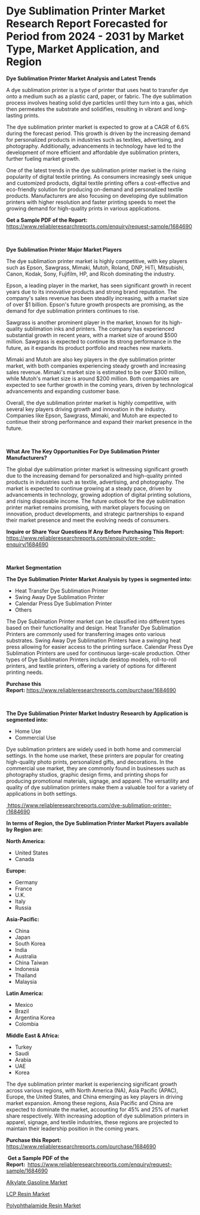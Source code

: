 <p><h1>Dye Sublimation Printer Market Research Report Forecasted for Period from 2024 -  2031 by Market Type, Market Application, and Region</h1></p><p><strong>Dye Sublimation Printer Market Analysis and Latest Trends</strong></p>
<p><p>A dye sublimation printer is a type of printer that uses heat to transfer dye onto a medium such as a plastic card, paper, or fabric. The dye sublimation process involves heating solid dye particles until they turn into a gas, which then permeates the substrate and solidifies, resulting in vibrant and long-lasting prints.</p><p>The dye sublimation printer market is expected to grow at a CAGR of 6.6% during the forecast period. This growth is driven by the increasing demand for personalized products in industries such as textiles, advertising, and photography. Additionally, advancements in technology have led to the development of more efficient and affordable dye sublimation printers, further fueling market growth.</p><p>One of the latest trends in the dye sublimation printer market is the rising popularity of digital textile printing. As consumers increasingly seek unique and customized products, digital textile printing offers a cost-effective and eco-friendly solution for producing on-demand and personalized textile products. Manufacturers are also focusing on developing dye sublimation printers with higher resolution and faster printing speeds to meet the growing demand for high-quality prints in various applications.</p></p>
<p><strong>Get a Sample PDF of the Report:&nbsp;</strong> <a href="https://www.reliableresearchreports.com/enquiry/request-sample/1684690">https://www.reliableresearchreports.com/enquiry/request-sample/1684690</a></p>
<p>&nbsp;</p>
<p><strong>Dye Sublimation Printer Major Market Players</strong></p>
<p><p>The dye sublimation printer market is highly competitive, with key players such as Epson, Sawgrass, Mimaki, Mutoh, Roland, DNP, HiTi, Mitsubishi, Canon, Kodak, Sony, Fujifilm, HP, and Ricoh dominating the industry. </p><p>Epson, a leading player in the market, has seen significant growth in recent years due to its innovative products and strong brand reputation. The company's sales revenue has been steadily increasing, with a market size of over $1 billion. Epson's future growth prospects are promising, as the demand for dye sublimation printers continues to rise.</p><p>Sawgrass is another prominent player in the market, known for its high-quality sublimation inks and printers. The company has experienced substantial growth in recent years, with a market size of around $500 million. Sawgrass is expected to continue its strong performance in the future, as it expands its product portfolio and reaches new markets.</p><p>Mimaki and Mutoh are also key players in the dye sublimation printer market, with both companies experiencing steady growth and increasing sales revenue. Mimaki's market size is estimated to be over $300 million, while Mutoh's market size is around $200 million. Both companies are expected to see further growth in the coming years, driven by technological advancements and expanding customer base.</p><p>Overall, the dye sublimation printer market is highly competitive, with several key players driving growth and innovation in the industry. Companies like Epson, Sawgrass, Mimaki, and Mutoh are expected to continue their strong performance and expand their market presence in the future.</p></p>
<p>&nbsp;</p>
<p><strong>What Are The Key Opportunities For Dye Sublimation Printer Manufacturers?</strong></p>
<p><p>The global dye sublimation printer market is witnessing significant growth due to the increasing demand for personalized and high-quality printed products in industries such as textile, advertising, and photography. The market is expected to continue growing at a steady pace, driven by advancements in technology, growing adoption of digital printing solutions, and rising disposable income. The future outlook for the dye sublimation printer market remains promising, with market players focusing on innovation, product developments, and strategic partnerships to expand their market presence and meet the evolving needs of consumers.</p></p>
<p><strong>Inquire or Share Your Questions If Any Before Purchasing This Report:</strong> <a href="https://www.reliableresearchreports.com/enquiry/pre-order-enquiry/1684690">https://www.reliableresearchreports.com/enquiry/pre-order-enquiry/1684690</a></p>
<p>&nbsp;</p>
<p><strong>Market Segmentation</strong></p>
<p><strong>The Dye Sublimation Printer Market Analysis by types is segmented into:</strong></p>
<p><ul><li>Heat Transfer Dye Sublimation Printer</li><li>Swing Away Dye Sublimation Printer</li><li>Calendar Press Dye Sublimation Printer</li><li>Others</li></ul></p>
<p><p>The Dye Sublimation Printer market can be classified into different types based on their functionality and design. Heat Transfer Dye Sublimation Printers are commonly used for transferring images onto various substrates. Swing Away Dye Sublimation Printers have a swinging heat press allowing for easier access to the printing surface. Calendar Press Dye Sublimation Printers are used for continuous large-scale production. Other types of Dye Sublimation Printers include desktop models, roll-to-roll printers, and textile printers, offering a variety of options for different printing needs.</p></p>
<p><strong>Purchase this Report:&nbsp;</strong><a href="https://www.reliableresearchreports.com/purchase/1684690">https://www.reliableresearchreports.com/purchase/1684690</a></p>
<p>&nbsp;</p>
<p><strong>The Dye Sublimation Printer Market Industry Research by Application is segmented into:</strong></p>
<p><ul><li>Home Use</li><li>Commercial Use</li></ul></p>
<p><p>Dye sublimation printers are widely used in both home and commercial settings. In the home use market, these printers are popular for creating high-quality photo prints, personalized gifts, and decorations. In the commercial use market, they are commonly found in businesses such as photography studios, graphic design firms, and printing shops for producing promotional materials, signage, and apparel. The versatility and quality of dye sublimation printers make them a valuable tool for a variety of applications in both settings.</p></p>
<p><a href="https://www.reliableresearchreports.com/dye-sublimation-printer-r1684690">&nbsp;https://www.reliableresearchreports.com/dye-sublimation-printer-r1684690</a></p>
<p><strong>In terms of Region, the Dye Sublimation Printer Market Players available by Region are:</strong></p>
<p>
    <p> <strong> North America: </strong>
        <ul>
            <li>United States</li>
            <li>Canada</li>
        </ul>
        </p> 
    <p> <strong> Europe: </strong>
        <ul>
            <li>Germany</li>
            <li>France</li>
            <li>U.K.</li>
            <li>Italy</li>
            <li>Russia</li>
        </ul>
        </p> 
    <p> <strong> Asia-Pacific: </strong>
        <ul>
            <li>China</li>
            <li>Japan</li>
            <li>South Korea</li>
            <li>India</li>
            <li>Australia</li>
            <li>China Taiwan</li>
            <li>Indonesia</li>
            <li>Thailand</li>
            <li>Malaysia</li>
        </ul>
        </p> 
    <p> <strong> Latin America: </strong>
        <ul>
            <li>Mexico</li>
            <li>Brazil</li>
            <li>Argentina Korea</li>
            <li>Colombia</li>
        </ul>
        </p> 
    <p> <strong> Middle East & Africa: </strong>
        <ul>
            <li>Turkey</li>
            <li>Saudi</li>
            <li>Arabia</li>
            <li>UAE</li>
            <li>Korea</li>
        </ul>
    </p>
    </p>
<p><p>The dye sublimation printer market is experiencing significant growth across various regions, with North America (NA), Asia Pacific (APAC), Europe, the United States, and China emerging as key players in driving market expansion. Among these regions, Asia Pacific and China are expected to dominate the market, accounting for 45% and 25% of market share respectively. With increasing adoption of dye sublimation printers in apparel, signage, and textile industries, these regions are projected to maintain their leadership position in the coming years.</p></p>
<p><strong>Purchase this Report: </strong><a href="https://www.reliableresearchreports.com/purchase/1684690">https://www.reliableresearchreports.com/purchase/1684690</a></p>
<p>&nbsp;<strong>Get a Sample PDF of the Report:&nbsp;&nbsp;</strong><a href="https://www.reliableresearchreports.com/enquiry/request-sample/1684690">https://www.reliableresearchreports.com/enquiry/request-sample/1684690</a></p>
<p><strong></strong></p>
<p><p><a href="https://www.linkedin.com/pulse/alkylate-gasoline-market-size-furnishes-valuable-information-fs5le?trackingId=rPNxEvrbmFQQaBTK8n6SxA%3D%3D">Alkylate Gasoline Market</a></p><p><a href="https://www.linkedin.com/pulse/lcp-resin-market-size-growth-forecast-from-2024-2031-qm4ae?trackingId=jkRHB7Xuy4%2BLiA%2F9ZqA%2FXw%3D%3D">LCP Resin Market</a></p><p><a href="https://www.linkedin.com/pulse/polyphthalamide-resin-market-size-examines-its-scope-primary-godpe?trackingId=vr%2FnJanQIdkXn8jhG%2Bu6rQ%3D%3D">Polyphthalamide Resin Market</a></p></p>